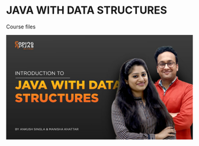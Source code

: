 # JAVA WITH DATA STRUCTURES

Course files

![Default screen](/img/cn.jpg?raw=true "Default screen")

